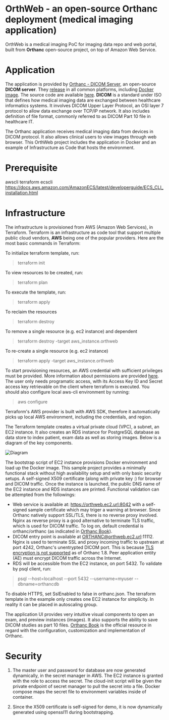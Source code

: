 # OrthWeb - an open-source Orthanc deployment (medical imaging application)

OrthWeb is a medical imaging PoC for imaging data repo and web portal, built from **Orthanc** open-source project, on top of Amazon Web Service.

# Application

The application is provided by [Orthanc - DICOM Server](https://www.orthanc-server.com/), an open-source **DICOM server**. They [release](https://www.orthanc-server.com/download.php) in all common platforms, including [Docker image](https://hub.docker.com/u/jodogne/). The source code are available [here](https://hg.orthanc-server.com/). **DICOM** is a standard under ISO that defines how medical imaging data are exchanged between healthcare informatics systems. It involves DICOM Upper Layer Protocol, an OSI layer 7 protocol to allow data exchange over TCP/IP network. It also includes definition of file format, commonly referred to as DICOM Part 10 file in healthcare IT.

The Orthanc application receives medical imaging data from devices in DICOM protocol. It also allows clinical users to view images through web browser. This OrthWeb project includes the application in Docker and an example of Infrastructure as Code that hosts the environment.

# Prerequisite
awscli
terraform
ecscli
https://docs.aws.amazon.com/AmazonECS/latest/developerguide/ECS_CLI_installation.html


# Infrastructure

The infrastructure is provisioned from AWS (Amazon Web Services), in Terraform. Terraform is an infrastructure as code tool that support multiple public cloud vendors, **AWS** being one of the popular providers. Here are the most basic commands in Terraform:

To initialize terraform template, run:
> terraform init

To view resources to be created, run:
> terraform plan

To execute the template, run:
> terraform apply

To reclaim the resources
> terraform destroy

To remove a single resource (e.g. ec2 instance) and dependent
> terraform destroy -target aws_instance.orthweb

To re-create a single resource (e.g. ec2 instance) 
> terraform apply -target aws_instance.orthweb

To start provisioning resources, an AWS credential with sufficient privileges must be provided. More information about permissions are provided [here](https://www.terraform.io/docs/cloud/users-teams-organizations/permissions.html). The user only needs programatic access, with its Access Key ID and Secret access key retrievable on the client where terraform is executed. You should also configure local aws-cli environment by running:
> aws configure

Terraform's AWS provider is built with AWS SDK, therefore it automatically picks up local AWS environment, including the credentials, and region.

The Terraform template creates a virtual private cloud (VPC), a subnet, an EC2 instance. It also creates an RDS instance for PostgreSQL database as data store to index patient, exam data as well as storing images. Below is a diagram of the key components.

![Diagram](resources/Orthweb.png)

The bootstrap script of EC2 instance provisions Docker environment and load up the Docker image. This sample project provides a minimally functional stack without high availability setup and with only basic security setups. A self-signed X509 certificate (along with private key :) for browser and DICOM traffic.  Once the instance is launched, the public DNS name of the EC2 instance and RDS instances are printed. Functional validation can be attempted from the followings:

* Web service is available at: https://orthweb.ec2.url:8042 with a self-signed sample certificate which may triger a warning at browser. Since Orthanc natively support SSL/TLS, there is no reverse proxy involved. Nginx as reverse proxy is a good alternative to terminate TLS traffic, which is used for DICOM traffic. To log on, default credential is orthanc/orthanc (as indicated in [Orthanc Book](https://book.orthanc-server.com/index.html)). 
* DICOM entry point is available at ORTHANC@orthweb.ec2.url:11112. Nginx is used to terminate SSL and proxy incoming traffic to upstream at port 4242, Orthanc's unentrypted DICOM port. This is because [TLS encryption is not supported](https://book.orthanc-server.com/faq/security.html) as of Orthanc 1.8. Peer application entity (AE) must encrypt DICOM traffic across the Internet.
* RDS will be accessible from the EC2 instance, on port 5432. To validate by psql client, run:
>psql --host=localhost --port 5432 --username=myuser --dbname=orthancdb

To disable HTTPS, set SslEnabled to false in orthanc.json. The terraform template in the example only creates one EC2 instance for simplicity. In reality it can be placed in autoscaling group.
 
The application UI provides very intuitive visual components to open an exam, and preview instances (images). It also supports the ability to save DICOM studies as part 10 files. [Orthanc Book](https://book.orthanc-server.com/index.html) is the official resource in regard with the configuration, customization and implementation of Orthanc. 

# Security

1. The master user and password for database are now generated dynamically, in the secret manager in AWS. The EC2 instance is granted with the role to access the secret. The cloud-init script will be given the private endpoint of secret manager to pull the secret into a file. Docker compose maps the secret file to environment variables inside of container.

2. Since the X509 certificate is self-signed for demo, it is now dynamically generated using openssl11 during bootstrapping.

